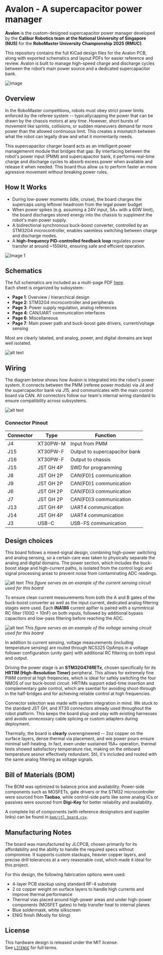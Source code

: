 # Avalon - A supercapacitor power manager 

**Avalon** is the custom-designed supercapacitor power manager developed by the **Calibur Robotics team at the National University of Singapore (NUS)** for the **RoboMaster University Championship 2025 (RMUC)**.

This repository contains the full KiCad design files for the Avalon PCB, along with exported schematics and layout PDFs for easier reference and review. Avalon is built to manage high-speed charge and discharge cycles between the robot’s main power source and a dedicated supercapacitor bank.

![image](docs/images/ctl_board-render.png)


## Overview

In the RoboMaster competitions, robots must obey strict power limits enforced by the referee system -- typicallycapping the power that can be drawn by the chassis motors at any time. However, short bursts of movement like sprints, collisions, or sudden maneuvers demand far more power than the allowed continuous limit. This creates a mismatch between what the robot can legally draw and what it momentarily needs.

This supercapacitor charger board acts as an intelligent power managemennt module that bridges that gap. By interfacing between the robot's power input (PMM) and supercapacitor bank, it performs real-time charge and discharge cycles to absorb excess power when available and release it when needed. This board thus allow us to perform faster an more agressive movement without breaking power rules.

## How It Works

- During low-power moments (idle, cruise), the board charges the supercaps using leftover headroom from the legal power budget
- When power spikes (e.g. assuming a 24V input, 5A+ with a 60W limit), the board discharges stored energy into the chassis to supplment the robot's main power supply.
- A bidirectional synchronous buck-boost converter, controlled by an STM32G4 microcontroller, enables saemless switching between charge and discharge modes.
- A **high-frequency PID-controlled feedback loop** regulates power transfer at around ~150kHz, ensuring safe and efficient operation.

![Image 1](docs/images/supercap_board.jpg)

## Schematics

The full schematics are included as a multi-page PDF [here](pdf/ctl_board.pdf).  
Each sheet is organized by subsystem:

- **Page 1**: Overview / hierarchical design
- **Page 2**: STM32G4 microcontroller and peripherals
- **Page 3**: Power supply regulation, analog references
- **Page 4**: CAN/UART communication interfaces
- **Page 6**: Miscellaneous
- **Page 7**: Main power path and buck-boost gate drivers, current/voltage sensing

Most are clearly labeled, and analog, power, and digital domains are kept well isolated.

![alt text](docs/images/main_menu.png)

## Wiring

The diagram below shows how Avalon is integrated into the robot's power system. It connects between the PMM (referee power module) via J4 and the supercapacitor bank via J15, and communicates with the main control board via CAN. All connectors follow our team's internal wiring standard to ensure compatibility across subsystems.

![alt text](docs/images/supercap_cabling.png)

### Connector Pinout

| Connector | Type       | Function                          |
|-----------|------------|-----------------------------------|
| J4        | XT30PW-M       | Input from PMM                    |
| J15       | XT30PW-F       | Output to supercapacitor bank     |
| J16       | XT30PW-F       | Output to chassis                 |
| J15       | JST GH 4P      | SWD for programming               |
| J8        | JST GH 2P      | CAN(FD)1 communication            |
| J9        | JST GH 2P      | CAN(FD)1 communication            |
| J6        | JST GH 2P      | CAN(FD)3 communication            |
| J7        | JST GH 2P      | CAN(FD)3 communication            |
| J13       | JST GH 4P      | UART4 communication               |
| J14       | JST GH 4P      | UART4 communication               |
| J3        | USB-C          | USB-FS communication              |

## Design choices

This board follows a mixed-signal design, combining high-power switching and analog sensing, so a certain care was taken to physically separate the analog and digital domains. The power section, which includes the buck-boost stage and high-current paths, is isolated from the control logic and signal processing areas to prevent noise from contaminating ADC readings.

![alt text](docs/images/current_sensing.png)
*This figure serves as an example of the current sensing circuit used for this board*

To ensure clean current measurements from both the A and B gates of the buck-boost converter as well as the input current, dedicated analog filtering stages were used. Each **INA186** current aplfier is paired with a symmtrical RC filter (100Ω + 10nF) on both inputs, followed by additional bypass capacitors and low-pass filtering before reaching the ADC.

![alt text](docs/images/voltage_sensing.png)
*This figure serves as an example of the voltage sensing circuit used for this board*

In addition to current sensing, voltage measurements (including temperature sensing) are routed through NCS325 OpAmps in a voltage follower configuration (unity gain) with additional RC filtering on both input and output. 

Driving the power stage is an **STM32G474RETx**, chosen specifically for its **HRTIM (High-Resolution Timer)** peripheral. This allows for extremely fine PWM control at high freqencies, which is ideal for safely switching the four NMOS of our buck-boost circuit.
HRTIMs support edad-time insertion and complementary gate control, which are ssential for avoiding shoot-through in the half-bridges and for achieving reliable control at high frequencies.

Connector selection was made with system integration in mind. We stuck to the standard JST GH, and XT30 connectors already used throughout the robot platform. This keeps the board plug-and-play with existing harnesses and avoids unnecessary cable splicing or custom adapters during deployment. 

Thermally, the board is **clearly** overengineered -- 2oz copper on the surface layers, dense thermal via placement, and wie power pours ensure minimal self-heating. In fact, even under sustained 15A+ operation, thermal tests showed satisfactory temperature rise, making on the onboard temperature sesnor effectively redundant. Stil, it's included and routed with the same analog filtering as voltage signals.

## Bill of Materials (BOM)

The BOM was optimized to balance price and availability. Power-side components such as MOSFETs, gate drivers or the STM32 microcontroller were sourced from **Taobao**, while control-side parts like some analog ICs or passives were sourced from **Digi-Key** for better reliability and availability.

A complete list of components (with reference designators and supplier links) can be found in [`bom/ctl_board.csv`](bom/ctl_board.csv).

## Manufacturing Notes

The board was manufactured by JLCPCB, chosen primarily for its affordability and the ability to handle the required specs without compromise. It supports custom stackups, heavier copper layers, and precise drill tolerances at a very reasonable cost, which made it ideal for this project.

For this design, the following fabrication options were used:

- 4-layer PCB stackup using standard RF-4 substrate
- 2 oz copper weight on surface layers to handle high currents and improve thermal performance
- Thermal vias placed around high-power areas and under high-power components (MOSFET gates) to help transfer heat to internal planes
- Blue soldermask, white silkscreen
- ENIG finish (Mostly for bling)

## License

This hardware design is released under the MIT license.  
See [`LICENSE`](LICENSE) for full terms.
